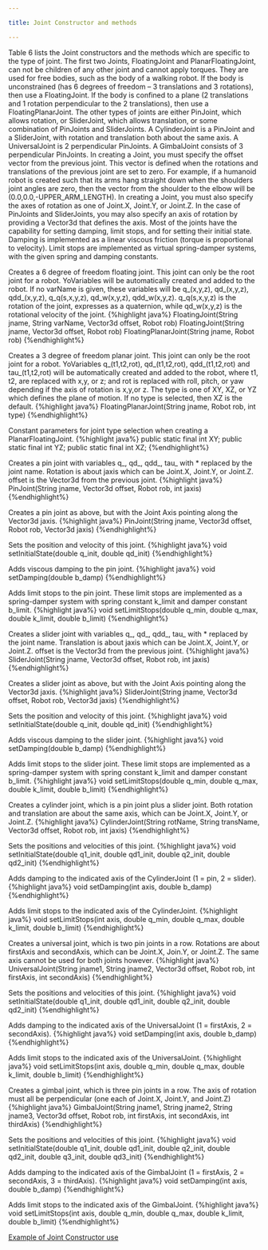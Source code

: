 ```yaml
---

title: Joint Constructor and methods

---
```



Table 6 lists the Joint constructors and the methods which are specific to the type of joint. The first two Joints, FloatingJoint and PlanarFloatingJoint, can not be children of any other joint and cannot apply torques.
They are used for free bodies, such as the body of a walking robot. If the body is unconstrained (has 6 degrees of freedom – 3 translations and 3 rotations), then use a FloatingJoint. 
If the body is confined to a plane (2 translations and 1 rotation perpendicular to the 2 translations), then use a FloatingPlanarJoint. 
The other types of joints are either PinJoint, which allows rotation, or SliderJoint, which allows translation, or some combination of PinJoints and SliderJoints. 
A CylinderJoint is a PinJoint and a SliderJoint, with rotation and translation both about the same axis. A UniversalJoint is 2 perpendicular PinJoints. A GimbalJoint consists of 3 perpendicular PinJoints. 
In creating a Joint, you must specify the offset vector from the previous joint. This vector is defined when the rotations and translations of the previous joint are set to zero. 
For example, if a humanoid robot is created such that its arms hang straight down when the shoulders joint angles are zero, then the vector from the shoulder to the elbow will be (0.0,0.0,-UPPER_ARM_LENGTH). 
In creating a Joint, you must also specify the axes of rotation as one of Joint.X, Joint.Y, or Joint.Z. In the case of PinJoints and SliderJoints, you may also specify an axis of rotation by providing a Vector3d that defines the axis. 
Most of the joints have the capability for setting damping, limit stops, and for setting their initial state. Damping is implemented as a linear viscous friction (torque is proportional to velocity).
Limit stops are implemented as virtual spring-damper systems, with the given spring and damping constants. 

Creates a 6 degree of freedom floating joint. This joint can only be the root joint for a robot. YoVariables will be automatically created and added to the robot. If no varName is given, these variables will be q_(x,y,z), qd_(x,y,z), qdd_(x,y,z), q_q(s,x,y,z), qd_w(x,y,z), qdd_w(x,y,z). q_q(s,x,y,z) is the rotation of the joint, expresses as a quaternion, while qd_w(x,y,z) is the rotational velocity of the joint.
{%highlight java%}
FloatingJoint(String jname, String varName, Vector3d offset, Robot rob) 
FloatingJoint(String jname, Vector3d offset, Robot rob)
FloatingPlanarJoint(String jname, Robot rob) 
{%endhighlight%}

Creates a 3 degree of freedom planar joint. This joint can only be the root joint for a robot. YoVariables q_(t1,t2,rot), qd_(t1,t2,rot), qdd_(t1,t2,rot) and tau_(t1,t2,rot) will be automatically created and added to the robot, where t1, t2, are replaced with x,y, or z; and rot is replaced with roll, pitch, or yaw depending if the axis of rotation is x,y,or z. The type is one of XY, XZ, or YZ which defines the plane of motion. If no type is selected, then XZ is the default.
{%highlight java%}
FloatingPlanarJoint(String jname, Robot rob, int type)
{%endhighlight%}

Constant parameters for joint type selection when creating a PlanarFloatingJoint.
{%highlight java%}
public static final int XY; 
public static final int YZ; 
public static final int XZ;
{%endhighlight%}

Creates a pin joint with variables q_, qd_, qdd_, tau_ with * replaced by the joint name. Rotation is about jaxis which can be Joint.X, Joint.Y, or Joint.Z. offset is the Vector3d from the previous joint.
{%highlight java%}
PinJoint(String jname, Vector3d offset, Robot rob, int jaxis)
{%endhighlight%}

Creates a pin joint as above, but with the Joint Axis pointing along the Vector3d jaxis.
{%highlight java%}
PinJoint(String jname, Vector3d offset, Robot rob, Vector3d jaxis)
{%endhighlight%}

Sets the position and velocity of this joint.
{%highlight java%}
void setInitialState(double q_init, double qd_init)
{%endhighlight%}

Adds viscous damping to the pin joint.
{%highlight java%}
void setDamping(double b_damp)
{%endhighlight%}

Adds limit stops to the pin joint. These limit stops are implemented as a spring-damper system with spring constant k_limit and damper constant b_limit.
{%highlight java%}
void setLimitStops(double q_min, double q_max, double k_limit, double b_limit)
{%endhighlight%}

Creates a slider joint with variables q_, qd_, qdd_, tau_ with * replaced by the joint name. Translation is about jaxis which can be Joint.X, Joint.Y, or Joint.Z. offset is the Vector3d from the previous joint.
{%highlight java%}
SliderJoint(String jname, Vector3d offset, Robot rob, int jaxis)
{%endhighlight%}

Creates a slider joint as above, but with the Joint Axis pointing along the Vector3d jaxis.
{%highlight java%}
SliderJoint(String jname, Vector3d offset, Robot rob, Vector3d jaxis)
{%endhighlight%}

Sets the position and velocity of this joint.
{%highlight java%}
void setInitialState(double q_init, double qd_init)
{%endhighlight%}

Adds viscous damping to the slider joint.
{%highlight java%}
void setDamping(double b_damp)
{%endhighlight%}

Adds limit stops to the slider joint. These limit stops are implemented as a spring-damper system with spring constant k_limit and damper constant b_limit.
{%highlight java%}
void setLimitStops(double q_min, double q_max, double k_limit, double b_limit)
{%endhighlight%}

Creates a cylinder joint, which is a pin joint plus a slider joint. Both rotation and translation are about the same axis, which can be Joint.X, Joint.Y, or Joint.Z.
{%highlight java%}
CylinderJoint(String rotName, String transName, Vector3d offset, Robot rob, int jaxis)
{%endhighlight%}

Sets the positions and velocities of this joint.
{%highlight java%}
void setInitialState(double q1_init, double qd1_init, double q2_init, double qd2_init)
{%endhighlight%}

Adds damping to the indicated axis of the CylinderJoint (1 = pin, 2 = slider).
{%highlight java%}
void setDamping(int axis, double b_damp)
{%endhighlight%}

Adds limit stops to the indicated axis of the CylinderJoint.
{%highlight java%}
void setLimitStops(int axis, double q_min, double q_max, double k_limit, double b_limit)
{%endhighlight%}

Creates a universal joint, which is two pin joints in a row. Rotations are about firstAxis and secondAxis, which can be Joint.X, Join.Y, or Joint.Z. The same axis cannot be used for both joints however.
{%highlight java%}
UniversalJoint(String jname1, String jname2, Vector3d offset, Robot rob, int firstAxis, int secondAxis)
{%endhighlight%}

Sets the positions and velocities of this joint.
{%highlight java%}
void setInitialState(double q1_init, double qd1_init, double q2_init, double qd2_init)
{%endhighlight%}

Adds damping to the indicated axis of the UniversalJoint (1 = firstAxis, 2 = secondAxis).
{%highlight java%}
void setDamping(int axis, double b_damp)
{%endhighlight%}

Adds limit stops to the indicated axis of the UniversalJoint.
{%highlight java%}
void setLimitStops(int axis, double q_min, double q_max, double k_limit, double b_limit)
{%endhighlight%}

Creates a gimbal joint, which is three pin joints in a row. The axis of rotation must all be perpendicular (one each of Joint.X, Joint.Y, and Joint.Z)
{%highlight java%}
GimbalJoint(String jname1, String jname2, String jname3, Vector3d offset, Robot rob, int firstAxis, int secondAxis, int thirdAxis)
{%endhighlight%}

Sets the positions and velocities of this joint.
{%highlight java%}
void setInitialState(double q1_init, double qd1_init, double q2_init, double qd2_init, double q3_init, double qd3_init)
{%endhighlight%}

Adds damping to the indicated axis of the GimbalJoint (1 = firstAxis, 2 = secondAxis, 3 = thirdAxis).
{%highlight java%}
void setDamping(int axis, double b_damp)
{%endhighlight%}

Adds limit stops to the indicated axis of the GimbalJoint.
{%highlight java%}
void setLimitStops(int axis, double q_min, double q_max, double k_limit, double b_limit)
{%endhighlight%}

[Example of Joint Constructor use]

[Example of Joint Constructor use]: /documentation/20-scs/00-tutorials/07-creating-robot-with-multiple-joints